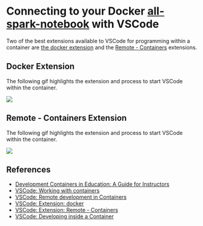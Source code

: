 # Connecting to your Docker [all-spark-notebook](https://hub.docker.com/r/jupyter/all-spark-notebook) with VSCode

Two of the best extensions available to VSCode for programming within a container are [the docker extension](https://marketplace.visualstudio.com/items?itemName=ms-azuretools.vscode-docker) and the [Remote - Containers](https://marketplace.visualstudio.com/items?itemName=ms-vscode-remote.remote-containers) extensions.

## Docker Extension

The following gif highlights the extension and process to start VSCode within the container.

![](vscode_docker.gif)

## Remote - Containers Extension

The following gif highlights the extension and process to start VSCode within the container.

![](vsccode_remotecontainers.gif)

## References

- [Development Containers in Education: A Guide for Instructors](https://code.visualstudio.com/blogs/2020/07/27/containers-edu)
- [VSCode: Working with containers](https://code.visualstudio.com/docs/containers/overview)
- [VSCode: Remote development in Containers](https://code.visualstudio.com/docs/remote/containers-tutorial)
- [VSCode: Extension: docker](https://marketplace.visualstudio.com/items?itemName=ms-azuretools.vscode-docker)
- [VSCode: Extension: Remote - Containers](https://marketplace.visualstudio.com/items?itemName=ms-vscode-remote.remote-containers)
- [VSCode: Developing inside a Container](https://code.visualstudio.com/docs/remote/containers)

